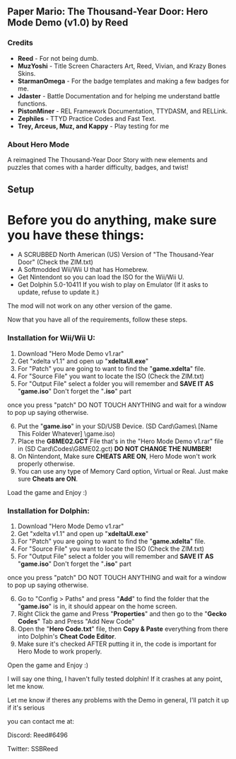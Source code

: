 <h2><b>Paper Mario: The Thousand-Year Door: Hero Mode Demo (v1.0) by Reed</b></font></h2>

<h3><b>Credits</b></h2>

<ul><li><b>Reed</b> - For not being dumb.</li>
  
<li><b>MuzYoshi</b> - Title Screen Characters Art, Reed, Vivian, and Krazy Bones Skins.</li>

<li><b>StarmanOmega</b> - For the badge templates and making a few badges for me.</li>

<li><b>Jdaster</b> - Battle Documentation and for helping me understand battle functions.</li>

<li><b>PistonMiner</b> - REL Framework Documentation, TTYDASM, and RELLink.</li>

<li><b>Zephiles</b> - TTYD Practice Codes and Fast Text.</li>

<li><b>Trey, Arceus, Muz, and Kappy</b> - Play testing for me</li></ul>

<h3><b>About Hero Mode</b></h3>

A reimagined The Thousand-Year Door Story with new elements and puzzles that
comes with a harder difficulty, badges, and twist!

<h2><b>Setup</b></h2>

<h1>Before you do anything, make sure you have these things:</h1>

- A SCRUBBED North American (US) Version of "The Thousand-Year Door" (Check the ZIM.txt)
- A Softmodded Wii/Wii U that has Homebrew.
- Get Nintendont so you can load the ISO for the Wii/Wii U.
- Get Dolphin 5.0-10411 If you wish to play on Emulator (If it asks to update, refuse to update it.)

The mod will not work on any other version of the game.

Now that you have all of the requirements, follow these steps.

<b><h3>Installation for Wii/Wii U:</h3></b>

1. Download "Hero Mode Demo v1.rar"
2. Get "xdelta v1.1" and open up "<b>xdeltaUI.exe</b>"
3. For "Patch" you are going to want to find the "<b>game.xdelta</b>" file.
4. For "Source File" you want to locate the ISO (Check the ZIM.txt)
5. For "Output File" select a folder you will remember and <b>SAVE IT AS</b> "<b>game.iso</b>" Don't forget the "<b>.iso</b>" part

once you press "patch" DO NOT TOUCH ANYTHING and wait for a window to pop up saying otherwise.

6. Put the "<b>game.iso</b>" in your SD/USB Device. (SD Card\Games\ [Name This Folder Whatever] \game.iso) 
7. Place the <b>G8ME02.GCT</b> File that's in the "Hero Mode Demo v1.rar" file in (SD Card\Codes\G8ME02.gct) <b>DO NOT CHANGE THE NUMBER!</b>
8. On Nintendont, Make sure <b>CHEATS ARE ON</b>, Hero Mode won't work properly otherwise.
9. You can use any type of Memory Card option, Virtual or Real. Just make sure <b>Cheats are ON</b>.

Load the game and Enjoy :)

<b><h3>Installation for Dolphin:</h3></b>

1. Download "Hero Mode Demo v1.rar"
2. Get "xdelta v1.1" and open up "<b>xdeltaUI.exe</b>"
3. For "Patch" you are going to want to find the "<b>game.xdelta</b>" file.
4. For "Source File" you want to locate the ISO (Check the ZIM.txt)
5. For "Output File" select a folder you will remember and <b>SAVE IT AS</b> "<b>game.iso</b>" Don't forget the "<b>.iso</b>" part

once you press "patch" DO NOT TOUCH ANYTHING and wait for a window to pop up saying otherwise.

6. Go to "Config > Paths" and press "<b>Add</b>" to find the folder that the "<b>game.iso</b>" is in, it should appear on the home screen.
7. Right Click the game and Press "<b>Properties</b>" and then go to the "<b>Gecko Codes</b>" Tab and Press "Add New Code"
8. Open the "<b>Hero Code.txt</b>" file, then <b>Copy & Paste</b> everything from there into Dolphin's <b>Cheat Code Editor</b>.
9. Make sure it's checked AFTER putting it in, the code is important for Hero Mode to work properly.

Open the game and Enjoy :)

I will say one thing, I haven't fully tested dolphin! If it crashes at any point, let me know.

Let me know if theres any problems with the Demo in general, I'll patch it up if it's serious

you can contact me at:

Discord: Reed#6496

Twitter: SSBReed

